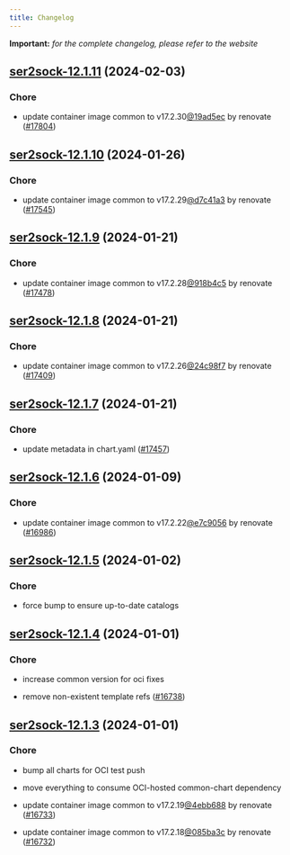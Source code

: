 ```yaml
---
title: Changelog
---
```


**Important:**
*for the complete changelog, please refer to the website*




## [ser2sock-12.1.11](https://github.com/truecharts/charts/compare/ser2sock-12.1.10...ser2sock-12.1.11) (2024-02-03)

### Chore



- update container image common to v17.2.30[@19ad5ec](https://github.com/19ad5ec) by renovate ([#17804](https://github.com/truecharts/charts/issues/17804))


## [ser2sock-12.1.10](https://github.com/truecharts/charts/compare/ser2sock-12.1.9...ser2sock-12.1.10) (2024-01-26)

### Chore



- update container image common to v17.2.29[@d7c41a3](https://github.com/d7c41a3) by renovate ([#17545](https://github.com/truecharts/charts/issues/17545))


## [ser2sock-12.1.9](https://github.com/truecharts/charts/compare/ser2sock-12.1.8...ser2sock-12.1.9) (2024-01-21)

### Chore



- update container image common to v17.2.28[@918b4c5](https://github.com/918b4c5) by renovate ([#17478](https://github.com/truecharts/charts/issues/17478))


## [ser2sock-12.1.8](https://github.com/truecharts/charts/compare/ser2sock-12.1.7...ser2sock-12.1.8) (2024-01-21)

### Chore



- update container image common to v17.2.26[@24c98f7](https://github.com/24c98f7) by renovate ([#17409](https://github.com/truecharts/charts/issues/17409))


## [ser2sock-12.1.7](https://github.com/truecharts/charts/compare/ser2sock-12.1.6...ser2sock-12.1.7) (2024-01-21)

### Chore



- update metadata in chart.yaml ([#17457](https://github.com/truecharts/charts/issues/17457))




## [ser2sock-12.1.6](https://github.com/truecharts/charts/compare/ser2sock-12.1.5...ser2sock-12.1.6) (2024-01-09)

### Chore



- update container image common to v17.2.22[@e7c9056](https://github.com/e7c9056) by renovate ([#16986](https://github.com/truecharts/charts/issues/16986))


## [ser2sock-12.1.5](https://github.com/truecharts/charts/compare/ser2sock-12.1.4...ser2sock-12.1.5) (2024-01-02)

### Chore



- force bump to ensure up-to-date catalogs


## [ser2sock-12.1.4](https://github.com/truecharts/charts/compare/ser2sock-12.1.3...ser2sock-12.1.4) (2024-01-01)

### Chore



- increase common version for oci fixes

- remove non-existent template refs ([#16738](https://github.com/truecharts/charts/issues/16738))


## [ser2sock-12.1.3](https://github.com/truecharts/charts/compare/ser2sock-12.1.0...ser2sock-12.1.3) (2024-01-01)

### Chore



- bump all charts for OCI test push

- move everything to consume OCI-hosted common-chart dependency

- update container image common to v17.2.19[@4ebb688](https://github.com/4ebb688) by renovate ([#16733](https://github.com/truecharts/charts/issues/16733))

- update container image common to v17.2.18[@085ba3c](https://github.com/085ba3c) by renovate ([#16732](https://github.com/truecharts/charts/issues/16732))
